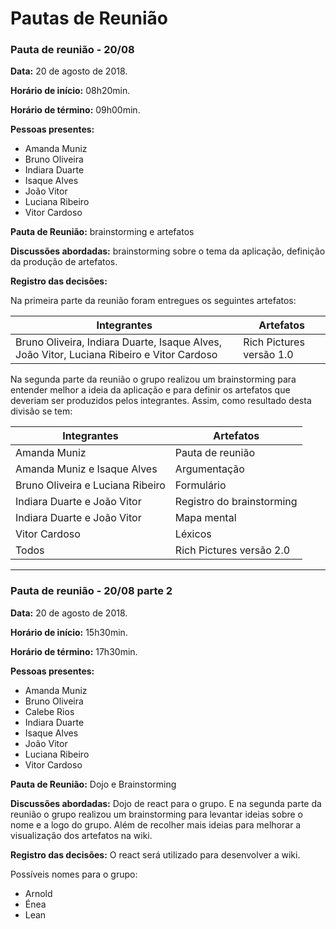 # Pautas de Reunião

### Pauta de reunião - 20/08

**Data:** 20 de agosto de 2018.

**Horário de início:** 08h20min.

**Horário de término:** 09h00min.

**Pessoas presentes:**
- Amanda Muniz
- Bruno Oliveira
- Indiara Duarte
- Isaque Alves
- João Vitor
- Luciana Ribeiro
- Vitor Cardoso

**Pauta de Reunião:** brainstorming e artefatos

**Discussões abordadas:** brainstorming sobre o tema da aplicação, definição da produção de artefatos.

**Registro das decisões:**

Na primeira parte da reunião foram entregues os seguintes artefatos:

|Integrantes|Artefatos|
|-----------|---------|
|Bruno Oliveira, Indiara Duarte, Isaque Alves, João Vitor, Luciana Ribeiro e Vitor Cardoso|Rich Pictures versão 1.0|

Na segunda parte da reunião o grupo realizou um brainstorming para entender melhor a ideia da aplicação e para definir os artefatos que deveriam ser produzidos pelos integrantes. Assim, como resultado desta divisão se tem:

|Integrantes|Artefatos|
|-----------|---------|
|Amanda Muniz|Pauta de reunião|
|Amanda Muniz e Isaque Alves|Argumentação|
|Bruno Oliveira e Luciana Ribeiro|Formulário|
|Indiara Duarte e João Vitor|Registro do brainstorming|
|Indiara Duarte e João Vitor|Mapa mental|
|Vitor Cardoso|Léxicos|
|Todos|Rich Pictures versão 2.0|

---


### Pauta de reunião - 20/08 parte 2

**Data:** 20 de agosto de 2018.

**Horário de início:** 15h30min.

**Horário de término:** 17h30min.

**Pessoas presentes:**
- Amanda Muniz
- Bruno Oliveira
- Calebe Rios
- Indiara Duarte
- Isaque Alves
- João Vitor
- Luciana Ribeiro
- Vitor Cardoso

**Pauta de Reunião:** Dojo e Brainstorming

**Discussões abordadas:** Dojo de react para o grupo. E na segunda parte da reunião o grupo realizou um brainstorming para levantar ideias sobre o nome e a logo do grupo. Além de recolher mais ideias para melhorar a visualização dos artefatos na wiki.


**Registro das decisões:** O react será utilizado para desenvolver a wiki.

Possíveis nomes para o grupo:
- Arnold
- Énea
- Lean

